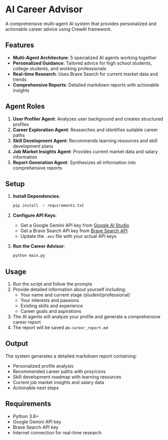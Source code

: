 # AI Career Advisor

A comprehensive multi-agent AI system that provides personalized and actionable career advice using CrewAI framework.

## Features

- **Multi-Agent Architecture**: 5 specialized AI agents working together
- **Personalized Guidance**: Tailored advice for high school students, college students, and working professionals
- **Real-time Research**: Uses Brave Search for current market data and trends
- **Comprehensive Reports**: Detailed markdown reports with actionable insights

## Agent Roles

1. **User Profiler Agent**: Analyzes user background and creates structured profiles
2. **Career Exploration Agent**: Researches and identifies suitable career paths
3. **Skill Development Agent**: Recommends learning resources and skill development plans
4. **Job Market Insights Agent**: Provides current market data and salary information
5. **Report Generation Agent**: Synthesizes all information into comprehensive reports

## Setup

1. **Install Dependencies**:
   ```bash
   pip install -r requirements.txt
   ```

2. **Configure API Keys**:
   - Get a Google Gemini API key from [Google AI Studio](https://makersuite.google.com/app/apikey)
   - Get a Brave Search API key from [Brave Search API](https://brave.com/search/api/)
   - Update the `.env` file with your actual API keys

3. **Run the Career Advisor**:
   ```bash
   python main.py
   ```

## Usage

1. Run the script and follow the prompts
2. Provide detailed information about yourself including:
   - Your name and current stage (student/professional)
   - Your interests and passions
   - Existing skills and experience
   - Career goals and aspirations
3. The AI agents will analyze your profile and generate a comprehensive career report
4. The report will be saved as `career_report.md`

## Output

The system generates a detailed markdown report containing:
- Personalized profile analysis
- Recommended career paths with pros/cons
- Skill development roadmap with learning resources
- Current job market insights and salary data
- Actionable next steps

## Requirements

- Python 3.8+
- Google Gemini API key
- Brave Search API key
- Internet connection for real-time research
